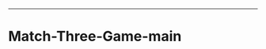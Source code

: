 -------------------------------------------------------------------------------------
# Match-Three-Game-main
